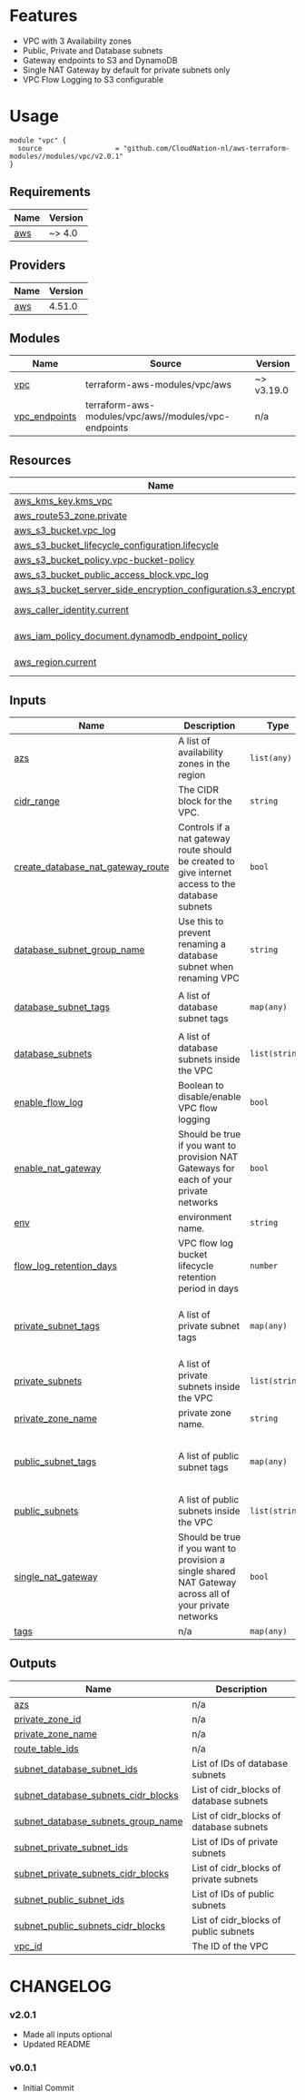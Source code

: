 # Features

- VPC with 3 Availability zones
- Public, Private and Database subnets
- Gateway endpoints to S3 and DynamoDB
- Single NAT Gateway by default for private subnets only
- VPC Flow Logging to S3 configurable

# Usage

```
module "vpc" {
  source                  = "github.com/CloudNation-nl/aws-terraform-modules//modules/vpc/v2.0.1"
}
```

## Requirements

| Name | Version |
|------|---------|
| <a name="requirement_aws"></a> [aws](#requirement\_aws) | ~> 4.0 |

## Providers

| Name | Version |
|------|---------|
| <a name="provider_aws"></a> [aws](#provider\_aws) | 4.51.0 |

## Modules

| Name | Source | Version |
|------|--------|---------|
| <a name="module_vpc"></a> [vpc](#module\_vpc) | terraform-aws-modules/vpc/aws | ~> v3.19.0 |
| <a name="module_vpc_endpoints"></a> [vpc\_endpoints](#module\_vpc\_endpoints) | terraform-aws-modules/vpc/aws//modules/vpc-endpoints | n/a |

## Resources

| Name | Type |
|------|------|
| [aws_kms_key.kms_vpc](https://registry.terraform.io/providers/hashicorp/aws/latest/docs/resources/kms_key) | resource |
| [aws_route53_zone.private](https://registry.terraform.io/providers/hashicorp/aws/latest/docs/resources/route53_zone) | resource |
| [aws_s3_bucket.vpc_log](https://registry.terraform.io/providers/hashicorp/aws/latest/docs/resources/s3_bucket) | resource |
| [aws_s3_bucket_lifecycle_configuration.lifecycle](https://registry.terraform.io/providers/hashicorp/aws/latest/docs/resources/s3_bucket_lifecycle_configuration) | resource |
| [aws_s3_bucket_policy.vpc-bucket-policy](https://registry.terraform.io/providers/hashicorp/aws/latest/docs/resources/s3_bucket_policy) | resource |
| [aws_s3_bucket_public_access_block.vpc_log](https://registry.terraform.io/providers/hashicorp/aws/latest/docs/resources/s3_bucket_public_access_block) | resource |
| [aws_s3_bucket_server_side_encryption_configuration.s3_encryption](https://registry.terraform.io/providers/hashicorp/aws/latest/docs/resources/s3_bucket_server_side_encryption_configuration) | resource |
| [aws_caller_identity.current](https://registry.terraform.io/providers/hashicorp/aws/latest/docs/data-sources/caller_identity) | data source |
| [aws_iam_policy_document.dynamodb_endpoint_policy](https://registry.terraform.io/providers/hashicorp/aws/latest/docs/data-sources/iam_policy_document) | data source |
| [aws_region.current](https://registry.terraform.io/providers/hashicorp/aws/latest/docs/data-sources/region) | data source |

## Inputs

| Name | Description | Type | Default | Required |
|------|-------------|------|---------|:--------:|
| <a name="input_azs"></a> [azs](#input\_azs) | A list of availability zones in the region | `list(any)` | `[]` | no |
| <a name="input_cidr_range"></a> [cidr\_range](#input\_cidr\_range) | The CIDR block for the VPC. | `string` | `"10.0.0.0/16"` | no |
| <a name="input_create_database_nat_gateway_route"></a> [create\_database\_nat\_gateway\_route](#input\_create\_database\_nat\_gateway\_route) | Controls if a nat gateway route should be created to give internet access to the database subnets | `bool` | `false` | no |
| <a name="input_database_subnet_group_name"></a> [database\_subnet\_group\_name](#input\_database\_subnet\_group\_name) | Use this to prevent renaming a database subnet when renaming VPC | `string` | `""` | no |
| <a name="input_database_subnet_tags"></a> [database\_subnet\_tags](#input\_database\_subnet\_tags) | A list of database subnet tags | `map(any)` | <pre>{<br>  "Network": "Database"<br>}</pre> | no |
| <a name="input_database_subnets"></a> [database\_subnets](#input\_database\_subnets) | A list of database subnets inside the VPC | `list(string)` | `[]` | no |
| <a name="input_enable_flow_log"></a> [enable\_flow\_log](#input\_enable\_flow\_log) | Boolean to disable/enable VPC flow logging | `bool` | `false` | no |
| <a name="input_enable_nat_gateway"></a> [enable\_nat\_gateway](#input\_enable\_nat\_gateway) | Should be true if you want to provision NAT Gateways for each of your private networks | `bool` | `true` | no |
| <a name="input_env"></a> [env](#input\_env) | environment name. | `string` | `"dev"` | no |
| <a name="input_flow_log_retention_days"></a> [flow\_log\_retention\_days](#input\_flow\_log\_retention\_days) | VPC flow log bucket lifecycle retention period in days | `number` | `30` | no |
| <a name="input_private_subnet_tags"></a> [private\_subnet\_tags](#input\_private\_subnet\_tags) | A list of private subnet tags | `map(any)` | <pre>{<br>  "Network": "Private",<br>  "kubernetes.io/role/internal-elb": "1"<br>}</pre> | no |
| <a name="input_private_subnets"></a> [private\_subnets](#input\_private\_subnets) | A list of private subnets inside the VPC | `list(string)` | `[]` | no |
| <a name="input_private_zone_name"></a> [private\_zone\_name](#input\_private\_zone\_name) | private zone name. | `string` | `"example.lan"` | no |
| <a name="input_public_subnet_tags"></a> [public\_subnet\_tags](#input\_public\_subnet\_tags) | A list of public subnet tags | `map(any)` | <pre>{<br>  "Network": "Public",<br>  "kubernetes.io/role/elb": "1"<br>}</pre> | no |
| <a name="input_public_subnets"></a> [public\_subnets](#input\_public\_subnets) | A list of public subnets inside the VPC | `list(string)` | `[]` | no |
| <a name="input_single_nat_gateway"></a> [single\_nat\_gateway](#input\_single\_nat\_gateway) | Should be true if you want to provision a single shared NAT Gateway across all of your private networks | `bool` | `true` | no |
| <a name="input_tags"></a> [tags](#input\_tags) | n/a | `map(any)` | `{}` | no |

## Outputs

| Name | Description |
|------|-------------|
| <a name="output_azs"></a> [azs](#output\_azs) | n/a |
| <a name="output_private_zone_id"></a> [private\_zone\_id](#output\_private\_zone\_id) | n/a |
| <a name="output_private_zone_name"></a> [private\_zone\_name](#output\_private\_zone\_name) | n/a |
| <a name="output_route_table_ids"></a> [route\_table\_ids](#output\_route\_table\_ids) | n/a |
| <a name="output_subnet_database_subnet_ids"></a> [subnet\_database\_subnet\_ids](#output\_subnet\_database\_subnet\_ids) | List of IDs of database subnets |
| <a name="output_subnet_database_subnets_cidr_blocks"></a> [subnet\_database\_subnets\_cidr\_blocks](#output\_subnet\_database\_subnets\_cidr\_blocks) | List of cidr\_blocks of database subnets |
| <a name="output_subnet_database_subnets_group_name"></a> [subnet\_database\_subnets\_group\_name](#output\_subnet\_database\_subnets\_group\_name) | List of cidr\_blocks of database subnets |
| <a name="output_subnet_private_subnet_ids"></a> [subnet\_private\_subnet\_ids](#output\_subnet\_private\_subnet\_ids) | List of IDs of private subnets |
| <a name="output_subnet_private_subnets_cidr_blocks"></a> [subnet\_private\_subnets\_cidr\_blocks](#output\_subnet\_private\_subnets\_cidr\_blocks) | List of cidr\_blocks of private subnets |
| <a name="output_subnet_public_subnet_ids"></a> [subnet\_public\_subnet\_ids](#output\_subnet\_public\_subnet\_ids) | List of IDs of public subnets |
| <a name="output_subnet_public_subnets_cidr_blocks"></a> [subnet\_public\_subnets\_cidr\_blocks](#output\_subnet\_public\_subnets\_cidr\_blocks) | List of cidr\_blocks of public subnets |
| <a name="output_vpc_id"></a> [vpc\_id](#output\_vpc\_id) | The ID of the VPC |
# CHANGELOG
### v2.0.1
- Made all inputs optional
- Updated README

### v0.0.1
- Initial Commit